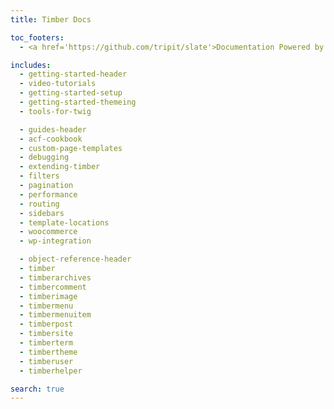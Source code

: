 ```yaml
---
title: Timber Docs

toc_footers:
  - <a href='https://github.com/tripit/slate'>Documentation Powered by Slate</a>

includes:
  - getting-started-header
  - video-tutorials
  - getting-started-setup
  - getting-started-themeing
  - tools-for-twig

  - guides-header
  - acf-cookbook
  - custom-page-templates
  - debugging
  - extending-timber
  - filters
  - pagination
  - performance
  - routing
  - sidebars
  - template-locations
  - woocommerce
  - wp-integration

  - object-reference-header
  - timber
  - timberarchives
  - timbercomment
  - timberimage
  - timbermenu
  - timbermenuitem
  - timberpost
  - timbersite
  - timberterm
  - timbertheme
  - timberuser
  - timberhelper

search: true
---
```




